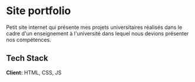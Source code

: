 # Site portfolio

Petit site internet qui présente mes projets universitaires réalisés dans le cadre d'un enseignement à l'université dans lequel nous devions présenter nos compétences.



## Tech Stack

**Client:** HTML, CSS, JS

